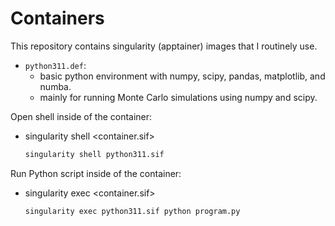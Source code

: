 # Containers

This repository contains singularity (apptainer) images that I routinely use. 

- ```python311.def```:
  - basic python environment with numpy, scipy, pandas, matplotlib, and numba.
  - mainly for running Monte Carlo simulations using numpy and scipy.


Open shell inside of the container:

- singularity shell <container.sif>
  ```bash
  singularity shell python311.sif
  ```

Run Python script inside of the container:

- singularity exec <container.sif> <command>
  ```bash
  singularity exec python311.sif python program.py
  ```
